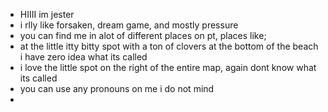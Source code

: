- HIIII im jester
- i rlly like forsaken, dream game, and mostly pressure
- you can find me in alot of different places on pt, places like;
- at the little itty bitty spot with a ton of clovers at the bottom of the beach i have zero idea what its called
- i love the little spot on the right of the entire map, again dont know what its called
- you can use any pronouns on me i do not mind
- 
